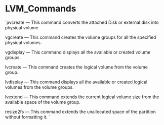 # LVM_Commands

`pvcreate — This command converts the attached Disk or external disk into physical volume.

vgcreate — This command creates the volume groups for all the specified physical volumes.

vgdisplay — This command displays all the available or created volume groups.

lvcreate — This command creates the logical volume from the volume group.

lvdisplay — This command displays all the available or created logical volumes from the volume groups.

lvextend — This command extends the current logical volume size from the available space of the volume group.

resize2fs — This command extends the unallocated space of the partition without formatting it.
`
